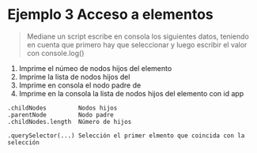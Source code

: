 # Ejemplo 3 Acceso a elementos
 > Mediane un script escribe en consola los siguientes datos, teniendo en cuenta que primero hay que seleccionar y luego escribir el valor con console.log()
> 

1. Imprime el númeo de nodos hijos del elemento <body>
2. Imprime la lista de nodos hijos del <body>
3. Imprime en consola el nodo padre de <body>
4. Imprime en la consola la lista de nodos hijos del elemento con id app

```
.childNodes         Nodos hijos
.parentNode         Nodo padre
.childNodes.length  Número de hijos

.querySelector(...) Selección el primer elmento que coincida con la selección
```

